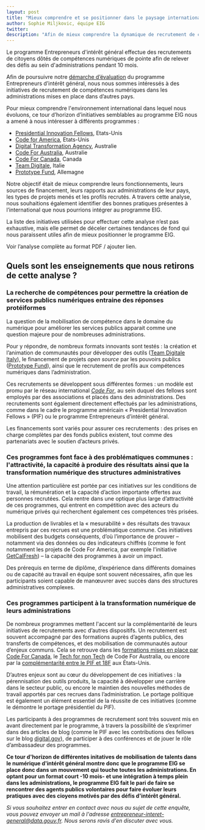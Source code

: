 ```yaml
---
layout: post
title: "Mieux comprendre et se positionner dans le paysage international des initiatives de recrutement de compétences numériques dans l'administration"
author: Sophie Miljkovic, équipe EIG
twitter: 
description: "Afin de mieux comprendre la dynamique de recrutement de compétences numérique pour répondre à des problèmes publics dans laquelle le programme EIG s'inscrit, nous avons effectué une analyse comparative de certaines de ces initiatives."
---
```


Le programme Entrepreneurs d'intérêt général effectue des recrutements de citoyens dôtés de compétences numériques de pointe afin de relever des défis au sein d'administrations pendant 10 mois.

Afin de poursuivre notre [démarche d’évaluation](https://entrepreneur-interet-general.etalab.gouv.fr/blog/2019/06/12/demarche-mesure-impact-eig.html) du programme Entrepreneurs d’intérêt général, nous nous sommes intéressés à des initiatives de recrutement de compétences numériques dans les administrations mises en place dans d’autres pays.

Pour mieux comprendre l'environnement international dans lequel nous évoluons, ce tour d’horizon d’initiatives semblables au programme EIG nous a amené à nous intéresser à différents programmes : 
- [Presidential Innovation Fellows](https://presidentialinnovationfellows.gov/), Etats-Unis
- [Code for America](https://www.codeforamerica.org/), Etats-Unis
- [Digital Transformation Agency](https://www.dta.gov.au/), Australie
- [Code For Australia](https://codeforaustralia.org/), Australie
- [Code For Canada](https://codeforaustralia.org/), Canada
- [Team Digitale](https://teamdigitale.governo.it/), Italie
- [Prototype Fund](https://prototypefund.de/), Allemagne

Notre objectif était de mieux comprendre leurs fonctionnements, leurs sources de financement, leurs rapports aux administrations de leur pays, les types de projets menés et les profils recrutés. A travers cette analyse, nous souhaitions également identifier des bonnes pratiques présentes à l’international que nous pourrions intégrer au programme EIG.

La liste des initiatives utilisées pour effectuer cette analyse n’est pas exhaustive, mais elle permet de déceler certaines tendances de fond qui nous paraissent utiles afin de mieux positionner le programme EIG.

Voir l’analyse complète au format PDF / ajouter lien.

## Quels sont les enseignements que nous retirons de cette analyse ? 

### La recherche de compétences pour permettre la création de services publics numériques entraine des réponses protéiformes 

La question de la mobilisation de compétence dans le domaine du numérique pour améliorer les services publics apparait comme une question majeure pour de nombreuses administrations.

Pour y répondre, de nombreux formats innovants sont testés : la création et l’animation de communautés pour développer des outils ([Team Digitale Italy](https://teamdigitale.governo.it/en/mission)), le financement de projets *open source* par les pouvoirs publics ([Prototype Fund](https://prototypefund.de/en/about/)), ainsi que le recrutement de profils aux compétences numériques dans l’administration.

Ces recrutements se développent sous différentes formes : un modèle est promu par le réseau international *[Code For](https://codeforall.org/)*, au sein duquel des fellows sont employés par des associations et placés dans des administrations. Des recrutements sont également directement effectués par les administrations, comme dans le cadre le programme américain « Presidential Innovation Fellows » (PIF) ou le programme Entrepreneurs d’intérêt général.

Les financements sont variés pour assurer ces recrutements : des prises en charge complètes par des fonds publics existent, tout comme des partenariats avec le soutien d’acteurs privés.

### Ces programmes font face à des problématiques communes : l'attractivité, la capacité à produire des résultats ainsi que la transformation numérique des structures administratives

Une attention particulière est portée par ces initiatives sur les conditions de travail, la rémunération et la capacité d’action importante offertes aux personnes recrutées. Cela rentre dans une optique plus large d’attractivité de ces programmes, qui entrent en compétition avec des acteurs du numérique privés qui recherchent également ces compétences très prisées.

La production de livrables et la « mesurabilité » des résultats des travaux entrepris par ces recrues est une problématique commune. Ces initiatives mobilisent des budgets conséquents, d’où l’importance de prouver – notamment via des données ou des indicateurs chiffrés (comme le font notamment les projets de Code For America, par exemple l'initiative [GetCalFresh](https://www.codeforamerica.org/programs/getcalfresh)) – la capacité des programmes à avoir un impact.

Des prérequis en terme de diplôme, d’expérience dans différents domaines ou de capacité au travail en équipe sont souvent nécessaires, afin que les participants soient capable de manœuvrer avec succès dans des structures administratives complexes.

### Ces programmes participent à la transformation numérique de leurs administrations

De nombreux programmes mettent l'accent sur la complémentarité de leurs initiatives de recrutements avec d’autres dispositifs. Un recrutement est souvent accompagné par des formations auprès d’agents publics, des transferts de compétences, et des mobilisation de communautés autour d’enjeux communs. Cela se retrouve dans les [formations mises en place par Code For Canada](https://codefor.ca/fr/education-et-formation/), le [Tech for non Tech](https://codeforaustralia.org/tech-for-non-tech/) de Code For Australia, ou encore par la [complémentarité entre le PIF et 18F](https://18f.gsa.gov/2019/05/16/how-18f-and-pif-work-together-in-agencies/) aux États-Unis.

D’autres enjeux sont au cœur du développement de ces initiatives : la pérennisation des outils produits, la capacité à développer une carrière dans le secteur public, ou encore le maintien des nouvelles méthodes de travail apportés par ces recrues dans l’administration. Le portage politique est également un élément essentiel de la réussite de ces initiatives (comme le démontre le portage présidentiel du PIF).

Les participants à des programmes de recrutement sont très souvent mis en avant directement par le programme, à travers la possibilité de s’exprimer dans des articles de blog (comme le PIF avec les contributions des fellows sur le blog [digital.gov](https://digital.gov/)), de participer à des conférences et de jouer le rôle d’ambassadeur des programmes.

**Ce tour d'horizon de différentes initatives de mobilisation de talents dans le numérique d'intérêt général montre donc que le programme EIG se place donc dans un mouvement qui touche toutes les administrations. En optant pour un format court -10 mois- et une intégration à temps plein dans les administrations, le programme EIG fait le pari de faire se rencontrer des agents publics volontaires pour faire évoluer leurs pratiques avec des cioyens motivés par des défis d'intérêt général.**

 _Si vous souhaitez entrer en contact avec nous au sujet de cette enquête, vous pouvez envoyer un mail à l'adresse entrepreneur-interet-general@data.gouv.fr. Nous serons ravis d'en discuter avec vous._ 
